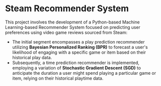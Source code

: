 # Steam Recommender System

This project involves the development of a Python-based Machine Learning-based Recommender System focused on predicting user preferences using video game reviews sourced from Steam:

- The initial segment encompasses a play prediction recommender utilizing **Bayesian Personalized Ranking (BPR)** to forecast a user's likelihood of engaging with a specific game or item based on their historical play data.
- Subsequently, a time prediction recommender is implemented, employing a variation of **Stochastic Gradient Descent (SGD)** to anticipate the duration a user might spend playing a particular game or item, relying on their historical playtime data.
